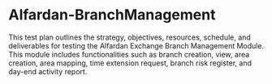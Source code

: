 # Alfardan-BranchManagement
 This test plan outlines the strategy, objectives, resources, schedule, and deliverables for testing the Alfardan Exchange Branch Management Module. This module includes functionalities such as branch creation, view, area creation, area mapping, time extension request, branch risk register, and day-end activity report.
